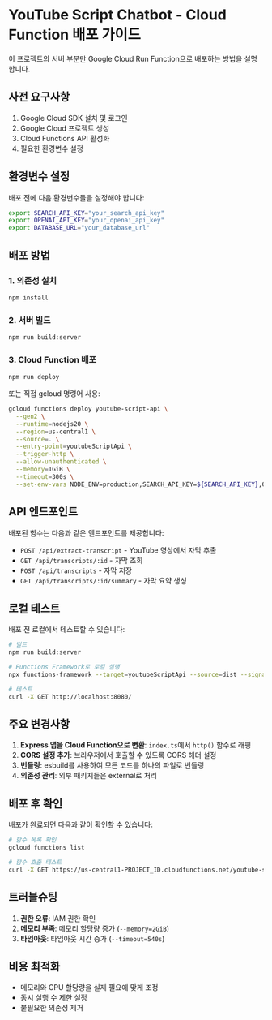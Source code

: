 # YouTube Script Chatbot - Cloud Function 배포 가이드

이 프로젝트의 서버 부분만 Google Cloud Run Function으로 배포하는 방법을 설명합니다.

## 사전 요구사항

1. Google Cloud SDK 설치 및 로그인
2. Google Cloud 프로젝트 생성
3. Cloud Functions API 활성화
4. 필요한 환경변수 설정

## 환경변수 설정

배포 전에 다음 환경변수들을 설정해야 합니다:

```bash
export SEARCH_API_KEY="your_search_api_key"
export OPENAI_API_KEY="your_openai_api_key"
export DATABASE_URL="your_database_url"
```

## 배포 방법

### 1. 의존성 설치

```bash
npm install
```

### 2. 서버 빌드

```bash
npm run build:server
```

### 3. Cloud Function 배포

```bash
npm run deploy
```

또는 직접 gcloud 명령어 사용:

```bash
gcloud functions deploy youtube-script-api \
  --gen2 \
  --runtime=nodejs20 \
  --region=us-central1 \
  --source=. \
  --entry-point=youtubeScriptApi \
  --trigger-http \
  --allow-unauthenticated \
  --memory=1GiB \
  --timeout=300s \
  --set-env-vars NODE_ENV=production,SEARCH_API_KEY=${SEARCH_API_KEY},OPENAI_API_KEY=${OPENAI_API_KEY},DATABASE_URL=${DATABASE_URL}
```

## API 엔드포인트

배포된 함수는 다음과 같은 엔드포인트를 제공합니다:

- `POST /api/extract-transcript` - YouTube 영상에서 자막 추출
- `GET /api/transcripts/:id` - 자막 조회
- `POST /api/transcripts` - 자막 저장
- `GET /api/transcripts/:id/summary` - 자막 요약 생성

## 로컬 테스트

배포 전 로컬에서 테스트할 수 있습니다:

```bash
# 빌드
npm run build:server

# Functions Framework로 로컬 실행
npx functions-framework --target=youtubeScriptApi --source=dist --signature-type=http

# 테스트
curl -X GET http://localhost:8080/
```

## 주요 변경사항

1. **Express 앱을 Cloud Function으로 변환**: `index.ts`에서 `http()` 함수로 래핑
2. **CORS 설정 추가**: 브라우저에서 호출할 수 있도록 CORS 헤더 설정
3. **번들링**: esbuild를 사용하여 모든 코드를 하나의 파일로 번들링
4. **의존성 관리**: 외부 패키지들은 external로 처리

## 배포 후 확인

배포가 완료되면 다음과 같이 확인할 수 있습니다:

```bash
# 함수 목록 확인
gcloud functions list

# 함수 호출 테스트
curl -X GET https://us-central1-PROJECT_ID.cloudfunctions.net/youtube-script-api
```

## 트러블슈팅

1. **권한 오류**: IAM 권한 확인
2. **메모리 부족**: 메모리 할당량 증가 (`--memory=2GiB`)
3. **타임아웃**: 타임아웃 시간 증가 (`--timeout=540s`)

## 비용 최적화

- 메모리와 CPU 할당량을 실제 필요에 맞게 조정
- 동시 실행 수 제한 설정
- 불필요한 의존성 제거
